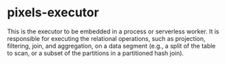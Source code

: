 # pixels-executor

This is the executor to be embedded in a process or serverless worker.
It is responsible for executing the relational operations, such as projection, filtering,
join, and aggregation, on a data segment (e.g., a split of the table to scan, or a subset of
the partitions in a partitioned hash join).